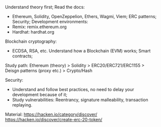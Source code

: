 Understand theory first;
Read the docs:
 - Ethereum, Solidity, OpenZeppelion, Ethers, Wagmi, Viem;
ERC patterns;
Security;
Development environments:
 - Remix: remix.ethereum.org
 - Hardhat: hardhat.org

Blockchain cryptography:
 - ECDSA, RSA, etc.
Understand how a Blockchain (EVM) works;
Smart contracts;

Study path:
Ethereum (theory) > Solidity > ERC20/ERC721/ERC1155 > Deisgn patterns (proxy etc.) > Crypto/Hash

Security:
 - Understand and follow best practices, no need to delay your development because of it;
 - Study vulnerabilities: Reentrancy, signature malleability, transaction replaying.

Material:
https://hacken.io/category/discover/
https://hacken.io/discover/create-erc-20-token/
